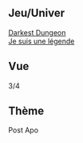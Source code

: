 ## Jeu/Univer
[Darkest Dungeon](https://store.steampowered.com/app/262060/Darkest_Dungeon/)  
[Je suis une légende](https://fr.wikipedia.org/wiki/Je_suis_une_légende_(film,_2007))

## Vue
3/4

## Thème
Post Apo
